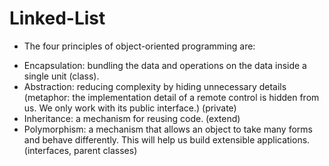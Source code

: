 # Linked-List

* The four principles of object-oriented programming are:

- Encapsulation: bundling the data and operations on the data inside
a single unit (class). 
- Abstraction: reducing complexity by hiding unnecessary details
(metaphor: the implementation detail of a remote control is hidden
from us. We only work with its public interface.) (private)
- Inheritance: a mechanism for reusing code. (extend)
- Polymorphism: a mechanism that allows an object to take many
forms and behave differently. This will help us build extensible
applications. (interfaces, parent classes)
